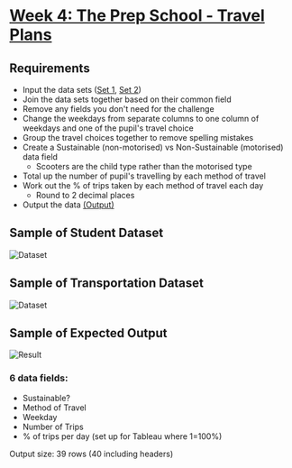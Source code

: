 # [Week 4: The Prep School - Travel Plans](https://preppindata.blogspot.com/2022/01/2022-week-4-prep-school-travel-plans.html)

## Requirements

- Input the data sets ([Set 1](https://drive.google.com/file/d/1p8gt3cR3ATCeGK81pnT90x0a6dbCXst1/view), [Set 2](https://drive.google.com/drive/folders/1Xec-soCTIomk_DfagSOu3awfuDrCrk6j))
- Join the data sets together based on their common field
- Remove any fields you don't need for the challenge
- Change the weekdays from separate columns to one column of weekdays and one of the pupil's travel choice
- Group the travel choices together to remove spelling mistakes
- Create a Sustainable (non-motorised) vs Non-Sustainable (motorised) data field
  - Scooters are the child type rather than the motorised type
- Total up the number of pupil's travelling by each method of travel
- Work out the % of trips taken by each method of travel each day
  - Round to 2 decimal places
- Output the data [(Output)](https://docs.google.com/spreadsheets/d/1WbWdLqJ-PS_u2_EoBw60HvOWmQfEjXpD4VMIPPzV06Y/edit?usp=sharing)

## Sample of Student Dataset

![Dataset](https://blogger.googleusercontent.com/img/a/AVvXsEgagLPFUgVSh7Ipenk3Hvs8ObF_Sa-Oxuo6CqQ4SJcZa3aCuzyHTWxCdPf6i9f_6NTbeVpkN1HsmK8oq0b3stRlSQbhcZvK2Af3hrQWDSDee5-4zklBKRbPmaQgrqec07Kasuk9IFR2Qfbpig2OjkkuyItH2as0ur8HjYg0pZ4WVDGYYnpzMHTBHU9WsA=s1860)

## Sample of Transportation Dataset

![Dataset](https://blogger.googleusercontent.com/img/a/AVvXsEhORl2FPPM8UiRfFIlo5GXDr97PzhXqc076JSAPB3SZY4KXNEcpjvWNucT7NUQ21ikhlTfHTiSYXD03O_Vi2psOD9vcYSPjJBzJLKuUO70-XJkYZxRqminAaWoPv3Y7WAvQvz7QnekvxAfR6hk75jZGkKLAW0FZmrPBnDQ9xl7ZSdSFJNFcyVFvdVWFPQ=w640-h294)

## Sample of Expected Output

![Result](https://blogger.googleusercontent.com/img/a/AVvXsEi3Y2MzVFKCfba8XNDRhkBFkOQsyFKci1wVedKQGtBtRyqFZOoqPF3SaVFvhT6THFrnKJ7V9n-fV5aVJt-dhUm5qEG59Nx5XU4udMHnO_S2k_H87HhQC8UtLXM9s8mVzrtLbhDf2rp8OUUkegxIy6389XLqseAm3yIcm_bDUTvdeCIp1dUfcfBExwQE9A=w640-h264)

### 6 data fields:

- Sustainable?
- Method of Travel
- Weekday
- Number of Trips
- % of trips per day (set up for Tableau where 1=100%)

Output size: 39 rows (40 including headers)
